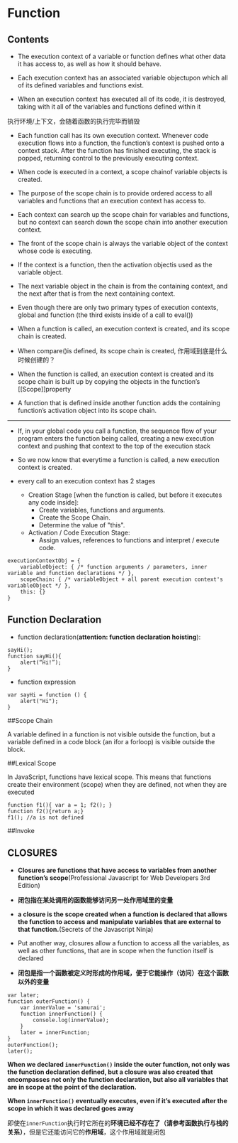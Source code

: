# Function

## Contents


- The execution context of a variable or function defines what other data it has access 
to, as well as how it should behave.

- Each execution context has an associated variable objectupon 
which all of its defined variables and functions exist. 

- When an execution 
context has executed all of its code, it is destroyed, taking with it all of the variables and functions 
defined within it

执行环境/上下文，会随着函数的执行完毕而销毁

- Each function call has its own execution context. Whenever code execution flows into a function, 
the function’s context is pushed onto a context stack. After the function has finished executing,
the stack is popped, returning control to the previously executing context.

- When code is executed in a context, a scope chainof variable objects is created. 

- The purpose of the 
scope chain is to provide ordered access to all variables and functions that an execution context has 
access to.

- Each context can search up the scope chain for variables and 
functions, but no context can search down the scope chain into another execution context.

- The front of the scope chain is always the variable object of the context whose code is 
executing.

- If the context is a function, then the activation objectis used as the variable object.

- The next variable object in the chain is from the containing context, and the next 
after that is from the next containing context. 

- Even though there are only two primary types of execution contexts, global and function (the 
third exists inside of a call to eval())

- When a function is called, an execution 
context is created, and its scope chain is created. 

- When compare()is defined, its scope chain is 
created,  作用域到底是什么时候创建的？

- When the function is called, an execution context is created and its scope chain is built up by 
copying the objects in the function’s [[Scope]]property

- A function that is defined inside another function adds the containing function’s activation object 
into its scope chain. 

------

- If, in your global code you call a function, the sequence flow of your program enters the function being called, creating a new execution context and pushing that context to the top of the execution stack

- So we now know that everytime a function is called, a new execution context is created.

- every call to an execution context has 2 stages
    - Creation Stage [when the function is called, but before it executes any code inside]:
        - Create variables, functions and arguments.
        - Create the Scope Chain.
        - Determine the value of "this".
    - Activation / Code Execution Stage:
        - Assign values, references to functions and interpret / execute code.

```
executionContextObj = {
    variableObject: { /* function arguments / parameters, inner variable and function declarations */ },
    scopeChain: { /* variableObject + all parent execution context's variableObject */ },
    this: {}
}
```



## Function Declaration

- function declaration(**attention: function declaration hoisting**):

```
sayHi();
function sayHi(){
    alert(“Hi!”);
}
```

- function expression

```
var sayHi = function () {
    alert("Hi");
}
```
##Scope Chain

A variable defined in a function is not visible 
outside the function, but a variable defined in a code block (an ifor a forloop) is 
visible outside the block.

##Lexical Scope 

In JavaScript, functions have lexical scope. This means that functions create their 
environment (scope) when they are defined, not when they are executed

```
function f1(){ var a = 1; f2(); }
function f2(){return a;}
f1(); //a is not defined
```

##Invoke


## CLOSURES

- **Closures are functions that have access to variables from another function’s scope**(Professional Javascript for Web Developers 3rd Edition)
- **闭包指在某处调用的函数能够访问另一处作用域里的变量**


- **a closure is the scope created when a function is declared that allows the
function  to  access  and  manipulate  variables  that  are  external  to  that  function.**(Secrets of the Javascript Ninja)
- Put another way, closures allow a function to access all the variables, as well as other functions, that are in scope when the function itself is declared
- **闭包是指一个函数被定义时形成的作用域，便于它能操作（访问）在这个函数以外的变量**

```
var later; 
function outerFunction() {
    var innerValue = 'samurai'; 
    function innerFunction() { 
        console.log(innerValue);
    } 
    later = innerFunction; 
}
outerFunction(); 
later();
```

**When we declared `innerFunction()` inside the outer function, not only was the function declaration defined, but a closure was also created that encompasses not only the
function declaration, but also all variables that are in scope at the point of the declaration.**

**When `innerFunction()` eventually executes, even if it’s executed after the scope in
which  it  was  declared  goes  away**

即使在`innerFunction`执行时它所在的**环境已经不存在了（请参考函数执行与栈的关系）**，但是它还能访问它的**作用域**，这个作用域就是闭包